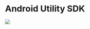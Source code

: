 # Android Utility SDK
[![](https://jitpack.io/v/MayankParyani/Android-Utility-SDK.svg)](https://jitpack.io/#MayankParyani/Android-Utility-SDK)
